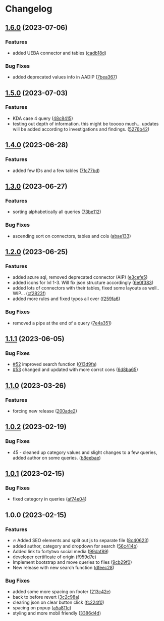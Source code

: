 # Changelog

## [1.6.0](https://github.com/amestofortytwo/interactivekqlcheatsheet/compare/v1.5.0...v1.6.0) (2023-07-06)


### Features

* added UEBA connector and tables ([cadb18d](https://github.com/amestofortytwo/interactivekqlcheatsheet/commit/cadb18d51d1b61e10afdb29ea68bce31c3f042e1))


### Bug Fixes

* added deprecated values info in AADIP ([7bea367](https://github.com/amestofortytwo/interactivekqlcheatsheet/commit/7bea3671b1a0e4932493bb35abcddffd37390b97))

## [1.5.0](https://github.com/amestofortytwo/interactivekqlcheatsheet/compare/v1.4.0...v1.5.0) (2023-07-03)


### Features

* KDA case 4 query ([48c8415](https://github.com/amestofortytwo/interactivekqlcheatsheet/commit/48c8415e541ac98d09cbdc374bb2a2b22717e783))
* testing out depth of information. this might be tooooo much... updates will be added according to investigations and findings. ([5276b42](https://github.com/amestofortytwo/interactivekqlcheatsheet/commit/5276b42d58deb25a06b90b36a48bb40a5bed3fc0))

## [1.4.0](https://github.com/amestofortytwo/interactivekqlcheatsheet/compare/v1.3.0...v1.4.0) (2023-06-28)


### Features

* added few IDs and a few tables ([7fc77bd](https://github.com/amestofortytwo/interactivekqlcheatsheet/commit/7fc77bd2d9d8552de2e6d91f1197c85603bed8d6))

## [1.3.0](https://github.com/amestofortytwo/interactivekqlcheatsheet/compare/v1.2.0...v1.3.0) (2023-06-27)


### Features

* sorting alphabetically all queries ([73be112](https://github.com/amestofortytwo/interactivekqlcheatsheet/commit/73be1121ed2e24f5be303881c276ca2bae7b652d))


### Bug Fixes

* ascending sort on connectors, tables and cols ([abae133](https://github.com/amestofortytwo/interactivekqlcheatsheet/commit/abae133f0247334849c13fddac685c58a7bbc5a7))

## [1.2.0](https://github.com/amestofortytwo/interactivekqlcheatsheet/compare/v1.1.1...v1.2.0) (2023-06-25)


### Features

* added azure sql, removed deprecated connector (AIP) ([e3cefe5](https://github.com/amestofortytwo/interactivekqlcheatsheet/commit/e3cefe57c3f945d0b8796553a319d8d29c76d50a))
* added icons for lvl 1-3. Will fix json structure accordingly ([6e0f383](https://github.com/amestofortytwo/interactivekqlcheatsheet/commit/6e0f3834ffc817830f026783188cecf4ecf2aa32))
* added lots of connectors with their tables, fixed some layouts as well.. WIP... ([cf2823f](https://github.com/amestofortytwo/interactivekqlcheatsheet/commit/cf2823ff38326ed577b62564a0807bf9492f4265))
* added more rules and fixed typos all over ([f259fa6](https://github.com/amestofortytwo/interactivekqlcheatsheet/commit/f259fa6fc456565dedcc9e97289e941c8b3c4572))


### Bug Fixes

* removed a pipe at the end of a query ([7e4a351](https://github.com/amestofortytwo/interactivekqlcheatsheet/commit/7e4a3510b14eff6312dc4c3a181ef09b29b7adf3))

## [1.1.1](https://github.com/amestofortytwo/interactivekqlcheatsheet/compare/v1.1.0...v1.1.1) (2023-06-05)


### Bug Fixes

* [#52](https://github.com/amestofortytwo/interactivekqlcheatsheet/issues/52) improved search function ([013d9fa](https://github.com/amestofortytwo/interactivekqlcheatsheet/commit/013d9fa5d166af83f6f2960806167e27fa5a10fa))
* [#53](https://github.com/amestofortytwo/interactivekqlcheatsheet/issues/53) changed and updated with more corrct cons ([6d8ba65](https://github.com/amestofortytwo/interactivekqlcheatsheet/commit/6d8ba65c586d834f86cc8237c470b2f7fe2a742a))

## [1.1.0](https://github.com/amestofortytwo/interactivekqlcheatsheet/compare/v1.0.2...v1.1.0) (2023-03-26)


### Features

* forcing new release ([200ade2](https://github.com/amestofortytwo/interactivekqlcheatsheet/commit/200ade2448ced3c56bd6cb618da6f5696cc54677))

## [1.0.2](https://github.com/amestofortytwo/interactivekqlcheatsheet/compare/v1.0.1...v1.0.2) (2023-02-19)


### Bug Fixes

* 45 - cleaned up category values and slight changes to a few queries, added author on some queries. ([b8eebae](https://github.com/amestofortytwo/interactivekqlcheatsheet/commit/b8eebaed16c555e682788c6b6fa7b6d895a5adc3))

## [1.0.1](https://github.com/amestofortytwo/interactivekqlcheatsheet/compare/v1.0.0...v1.0.1) (2023-02-15)


### Bug Fixes

* fixed category in queries ([af74e04](https://github.com/amestofortytwo/interactivekqlcheatsheet/commit/af74e04f8d3be14ea31eeced6ae1f19418d25d69))

## 1.0.0 (2023-02-15)


### Features

* :fire: Added SEO elements and split out js to separate file ([8c40623](https://github.com/amestofortytwo/interactivekqlcheatsheet/commit/8c40623beaf57922328d32921e0fe0854cbc28a0))
* added author, category and dropdown for search ([56c414b](https://github.com/amestofortytwo/interactivekqlcheatsheet/commit/56c414bfa95858f497da27179a92664cdff1a479))
* Added link to fortytwo social media ([99daf89](https://github.com/amestofortytwo/interactivekqlcheatsheet/commit/99daf89726b900a786fe9f1074fdc6ab2b136698))
* developer certificate of origin ([f959d7e](https://github.com/amestofortytwo/interactivekqlcheatsheet/commit/f959d7e1baf776acd19d05028cbb9c3f27142c92))
* Implement bootstrap and move queries to files ([9cb29f0](https://github.com/amestofortytwo/interactivekqlcheatsheet/commit/9cb29f07007750e28a33618edc0bd55bc372e1d0))
* New release with new search function ([dfeec28](https://github.com/amestofortytwo/interactivekqlcheatsheet/commit/dfeec28cf2a2712750a5011a1951261381d018b1))


### Bug Fixes

* added some more spacing on footer ([213c42e](https://github.com/amestofortytwo/interactivekqlcheatsheet/commit/213c42e5a1739d46040b23981031f3082f11c7fa))
* back to before revert ([3c2c98a](https://github.com/amestofortytwo/interactivekqlcheatsheet/commit/3c2c98a7f540c6298c6ff78944f40d142e0b8222))
* clearing json on clear button click ([fc224f0](https://github.com/amestofortytwo/interactivekqlcheatsheet/commit/fc224f05f0c356bfb84b611539b88b027dc5e774))
* spacing on popup ([a5a811c](https://github.com/amestofortytwo/interactivekqlcheatsheet/commit/a5a811c37e23f16e4bbd0f45a9e077ec338f4972))
* styling and more mobil friendly ([3386d4d](https://github.com/amestofortytwo/interactivekqlcheatsheet/commit/3386d4dd97409fc2ed8ab03fb8ee030948a0ccbe))
